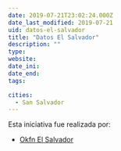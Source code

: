 ```yaml
---
date: 2019-07-21T23:02:24.000Z
date_last_modified: 2019-07-21
uid: datos-el-salvador
title: "Datos El Salvador"
description: ""
type: 
website: 
date_ini: 
date_end: 
tags:

cities: 
  - San Salvador
---
```


Esta iniciativa fue realizada por:

- [Okfn El Salvador](/i/okfn-el-salvador.html)
